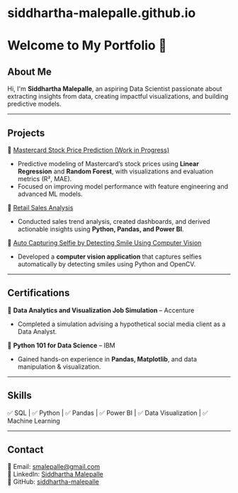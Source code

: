 # siddhartha-malepalle.github.io
# Welcome to My Portfolio 👋  

## About Me  
Hi, I'm **Siddhartha Malepalle**, an aspiring Data Scientist passionate about extracting insights from data, creating impactful visualizations, and building predictive models.

---

## Projects  
🔹 [Mastercard Stock Price Prediction (Work in Progress)](https://github.com/siddhartha-malepalle/Mastercard-Stock-Price-Analysis-Forecasting/tree/main)  
   - Predictive modeling of Mastercard’s stock prices using **Linear Regression** and **Random Forest**, with visualizations and evaluation metrics (R², MAE).  
   - Focused on improving model performance with feature engineering and advanced ML models.  

🔹 [Retail Sales Analysis](https://github.com/siddhartha-malepalle/Data-Analytics-Projects)  
   - Conducted sales trend analysis, created dashboards, and derived actionable insights using **Python, Pandas, and Power BI**.  

🔹 [Auto Capturing Selfie by Detecting Smile Using Computer Vision](https://github.com/siddhartha-malepalle/Auto-Capturing-Selfie-by-detecting-Smile-Using-Computer-Vision)  
   - Developed a **computer vision application** that captures selfies automatically by detecting smiles using Python and OpenCV.  

---

## Certifications  
🔹 **Data Analytics and Visualization Job Simulation** – Accenture  
   - Completed a simulation advising a hypothetical social media client as a Data Analyst.  

🔹 **Python 101 for Data Science** – IBM  
   - Gained hands-on experience in **Pandas, Matplotlib**, and data manipulation & visualization.  

---

## Skills  
✅ SQL | ✅ Python | ✅ Pandas | ✅ Power BI | ✅ Data Visualization | ✅ Machine Learning  

---

## Contact  
📧 Email: smalepalle@gmail.com  
📌 LinkedIn: [Siddhartha Malepalle](https://www.linkedin.com/in/siddhartha-malepalle-923054253)  
📂 GitHub: [siddhartha-malepalle](https://github.com/siddhartha-malepalle/siddhartha-malepalle.github.io)
